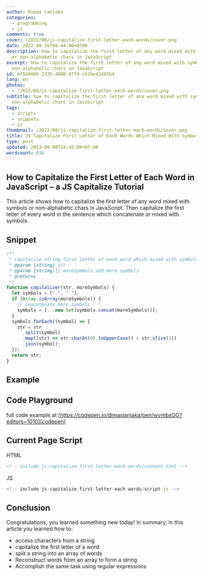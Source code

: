 ```yaml
---
author: Dimas Lanjaka
categories:
  - programming
  - js
comments: true
cover: /2022/08/js-capitalize-first-letter-each-words/cover.png
date: 2022-08-26T08:44:00+0700
description: how to capitalize the first letter of any word mixed with symbols
  or non-alphabetic chars in JavaScript
excerpt: how to capitalize the first letter of any word mixed with symbols or
  non-alphabetic chars in JavaScript
id: bf5b0866-2335-4888-8779-cb1be42d85b4
lang: en
photos:
  - /2022/08/js-capitalize-first-letter-each-words/cover.png
subtitle: how to capitalize the first letter of any word mixed with symbols or
  non-alphabetic chars in JavaScript
tags:
  - scripts
  - snippets
  - js
thumbnail: /2022/08/js-capitalize-first-letter-each-words/cover.png
title: JS Capitalize First Letter of Each Words Which Mixed With Symbols
type: post
updated: 2023-08-08T14:45:09+07:00
wordcount: 634
---
```


## How to Capitalize the First Letter of Each Word in JavaScript – a JS Capitalize Tutorial
This article shows how to capitalize the first letter of any word mixed with symbols or non-alphabetic chars in JavaScript. Then capitalize the first letter of every word in the sentence which concatenate or mixed with symbols.

## Snippet

```js
/**
 * capitalize string first letter of each word which mixed with symbols
 * @param {string} str
 * @param {string[]} moreSymbols add more symbols
 * @returns
 */
function capitalizer(str, moreSymbols) {
  let symbols = ["-", " "];
  if (Array.isArray(moreSymbols)) {
    // concatenate more symbols
    symbols = [...new Set(symbols.concat(moreSymbols))];
  }
  symbols.forEach((symbol) => {
    str = str
      .split(symbol)
      .map((str) => str.charAt(0).toUpperCase() + str.slice(1))
      .join(symbol);
  });
  return str;
}
```

## Example

<!-- include js-capitalize-first-letter-each-words/content.html -->
<script src="js-capitalize-first-letter-each-words/script.js"></script>

## Code Playground
full code example at [https://codepen.io/dimaslanjaka/pen/wvmbxOG?editors=1010](codepen)

## Current Page Script

HTML

```html
<!-- include js-capitalize-first-letter-each-words/content.html -->
```

JS

```js
<!-- include js-capitalize-first-letter-each-words/script.js -->
```

## Conclusion

Congratulations, you learned something new today! In summary, in this article you learned how to:

- access characters from a string
- capitalize the first letter of a word
- split a string into an array of words
- Reconstruct words from an array to form a string
- Accomplish the same task using regular expressions
